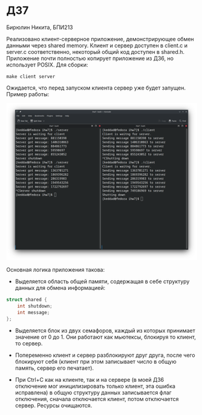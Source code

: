 # ДЗ7

Бирюлин Никита, БПИ213

Реализовано клиент-серверное приложение, демонстрирующее обмен данными через shared memory. Клиент и сервер доступен в client.c и server.c соответственно, некоторый общий код доступен в shared.h. Приложение почти полностью копирует приложение из ДЗ6, но использует POSIX. Для сборки:

```
make client server
```

Ожидается, что перед запуском клиента сервер уже будет запущен.  Пример работы:

![](demo.png)

Основная логика приложения такова:
* Выделяется область общей памяти, содержащая в себе структуру данных для обмена информацией:
```c
struct shared {
    int shutdown;
    int message;
};
```

* Выделяется блок из двух семафоров, каждый из которых принимает значение от 0 до 1. Они работают как мьютексы, блокируя то клиент, то сервер.

* Попеременно клиент и сервер разблокируют друг друга, после чего блокируют себя (клиент при этом записывает число в общую память, сервер его печатает).

* При Ctrl+C как на клиенте, так и на сервере (в моей ДЗ6 отключение мог иницилизировать только клиент, эта ошибка исправлена) в общую структуру данных записывается флаг отключения, сначала отключается клиент, потом отключается сервер. Ресурсы очищаются.